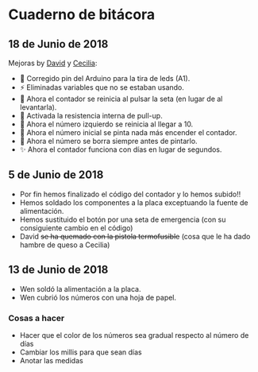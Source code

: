 # Cuaderno de bitácora


## 18 de Junio de 2018

Mejoras by [David](https://github.com/David-Estevez) y [Cecilia](https://github.com/CeciliaVa):

 * :bug: Corregido pin del Arduino para la tira de leds (A1).
 * :zap: Eliminadas variables que no se estaban usando.
 * :bug: Ahora el contador se reinicia al pulsar la seta (en lugar de al levantarla).
 * :bug: Activada la resistencia interna de pull-up.
 * :bug: Ahora el número izquierdo se reinicia al llegar a 10.
 * :bug: Ahora el número inicial se pinta nada más encender el contador.
 * :bug: Ahora el número se borra siempre antes de pintarlo.
 * :sparkles: Ahora el contador funciona con días en lugar de segundos.
 
## 5 de Junio de 2018

* Por fin hemos finalizado el código del contador y lo hemos subido!!
* Hemos soldado los componentes a la placa exceptuando la fuente de alimentación.
* Hemos sustituido el botón por una seta de emergencia (con su consiguiente cambio en el código)
* David ~~se ha quemado con la pistola termofusible~~  (cosa que le ha dado hambre de queso a Cecilia)

## 13 de Junio de 2018
* Wen soldó la alimentación a la placa.
* Wen cubrió los números con una hoja de papel.

### Cosas a hacer
  - Hacer que el color de los números sea gradual respecto al número de días
  - Cambiar los millis para que sean días
  - Anotar las medidas
